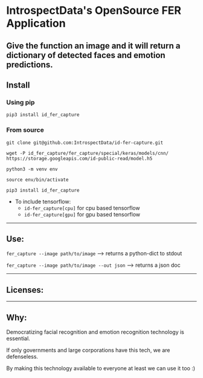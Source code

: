 # IntrospectData's OpenSource FER Application
Give the function an image and it will return a dictionary of detected faces and emotion predictions.
---

## Install

### Using pip

`pip3 install id_fer_capture`

### From source

`git clone git@github.com:IntrospectData/id-fer-capture.git`

`wget -P id_fer_capture/fer_capture/special/keras/models/cnn/ https://storage.googleapis.com/id-public-read/model.h5`

`python3 -m venv env`

`source env/bin/activate`

`pip3 install id_fer_capture`
  - To include tensorflow:
      - `id-fer_capture[cpu]` for cpu based tensorflow
      - `id-fer_capture[gpu]` for gpu based tensorflow
---

## Use:

`fer_capture --image path/to/image` --> returns a python-dict to stdout

`fer_capture --image path/to/image --out json` --> returns a json doc

---

## Licenses:
---

## Why:
Democratizing facial recognition and emotion recognition technology is essential.

If only governments and large corporations have this tech, we are defenseless.

By making this technology available to everyone at least we can use it too :)
